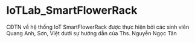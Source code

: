# IoTLab_SmartFlowerRack
CĐTN về hệ thống IoT SmartFlowerRack được thực hiện bởi các sinh viên Quang Anh, Sơn, Việt dưới sự hướng dẫn của Ths. Nguyễn Ngọc Tân
